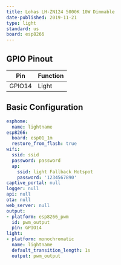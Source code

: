 ```yaml
---
title: Lohas LH-ZN124 5000K 10W Dimmable
date-published: 2019-11-21
type: light
standard: us
board: esp8266
---
```


## GPIO Pinout

| Pin    | Function |
| ------ | -------- |
| GPIO14 | Light    |

## Basic Configuration

```yaml
esphome:
  name: lightname
esp8266:
  board: esp01_1m
  restore_from_flash: true
wifi:
  ssid: ssid
  password: password
  ap:
    ssid: light Fallback Hotspot
    password: '1234567890'
captive_portal: null
logger: null
api: null
ota: null
web_server: null
output:
- platform: esp8266_pwm
  id: pwm_output
  pin: GPIO14
light:
- platform: monochromatic
  name: lightname
  default_transition_length: 1s
  output: pwm_output
```
